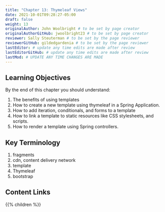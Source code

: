 ```yaml
---
title: "Chapter 13: Thymeleaf Views"
date: 2021-10-01T09:28:27-05:00
draft: false
weight: 13
originalAuthor: John Woolbright # to be set by page creator
originalAuthorGitHub: jwoolbright23 # to be set by page creator
reviewer: Sally Steuterman # to be set by the page reviewer
reviewerGitHub: gildedgardenia # to be set by the page reviewer
lastEditor: # update any time edits are made after review
lastEditorGitHub: # update any time edits are made after review
lastMod: # UPDATE ANY TIME CHANGES ARE MADE
---
```


## Learning Objectives
By the end of this chapter you should understand:
1. The benefits of using templates
1. How to create a new template using thymeleaf in a Spring Application.
1. How to add iteration, conditionals, and forms to a template
1. How to link a template to static resources like CSS stylesheets, and scripts.
1. How to render a template using Spring controllers.

## Key Terminology
1. fragments
1. cdn, content delivery network
1. template
1. Thymeleaf
1. bootstrap

## Content Links

{{% children %}}

